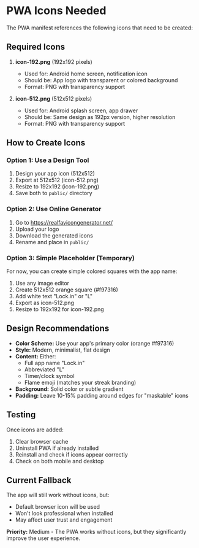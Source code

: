 # PWA Icons Needed

The PWA manifest references the following icons that need to be created:

## Required Icons

1. **icon-192.png** (192x192 pixels)
   - Used for: Android home screen, notification icon
   - Should be: App logo with transparent or colored background
   - Format: PNG with transparency support

2. **icon-512.png** (512x512 pixels)
   - Used for: Android splash screen, app drawer
   - Should be: Same design as 192px version, higher resolution
   - Format: PNG with transparency support

## How to Create Icons

### Option 1: Use a Design Tool

1. Design your app icon (512x512)
2. Export at 512x512 (icon-512.png)
3. Resize to 192x192 (icon-192.png)
4. Save both to `public/` directory

### Option 2: Use Online Generator

1. Go to https://realfavicongenerator.net/
2. Upload your logo
3. Download the generated icons
4. Rename and place in `public/`

### Option 3: Simple Placeholder (Temporary)

For now, you can create simple colored squares with the app name:

1. Use any image editor
2. Create 512x512 orange square (#f97316)
3. Add white text "Lock.in" or "L"
4. Export as icon-512.png
5. Resize to 192x192 for icon-192.png

## Design Recommendations

- **Color Scheme:** Use your app's primary color (orange #f97316)
- **Style:** Modern, minimalist, flat design
- **Content:** Either:
  - Full app name "Lock.in"
  - Abbreviated "L"
  - Timer/clock symbol
  - Flame emoji (matches your streak branding)
- **Background:** Solid color or subtle gradient
- **Padding:** Leave 10-15% padding around edges for "maskable" icons

## Testing

Once icons are added:

1. Clear browser cache
2. Uninstall PWA if already installed
3. Reinstall and check if icons appear correctly
4. Check on both mobile and desktop

## Current Fallback

The app will still work without icons, but:

- Default browser icon will be used
- Won't look professional when installed
- May affect user trust and engagement

**Priority:** Medium - The PWA works without icons, but they significantly improve the user experience.
